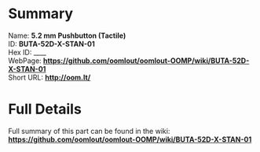 
Summary
=================
  
Name: __5.2 mm Pushbutton (Tactile)__    
ID: __BUTA-52D-X-STAN-01__   
Hex ID: ____   
WebPage: __https://github.com/oomlout/oomlout-OOMP/wiki/BUTA-52D-X-STAN-01__   
Short URL: __http://oom.lt/__   

Full Details
==========================
Full summary of this part can be found in the wiki:   
__https://github.com/oomlout/oomlout-OOMP/wiki/BUTA-52D-X-STAN-01__    

